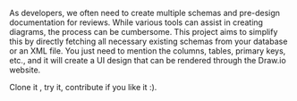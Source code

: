 As developers, we often need to create multiple schemas and pre-design documentation for reviews. While various tools can assist in creating diagrams, the process can be cumbersome. This project aims to simplify this by directly fetching all necessary existing schemas from your database or an XML file. You just need to mention the columns, tables, primary keys, etc., and it will create a UI design that can be rendered through the Draw.io website.


Clone it , try it, contribute if you like it :).
